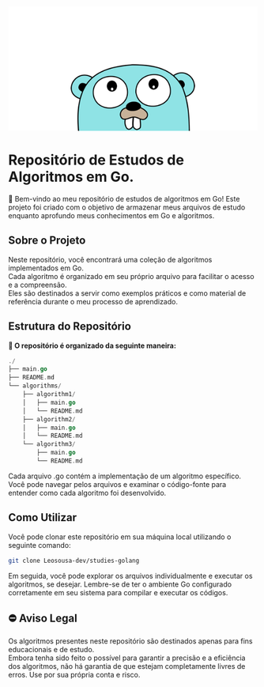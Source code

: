 ![golang](go.png)
# **Repositório de Estudos de Algoritmos em Go.**

👋 Bem-vindo ao meu repositório de estudos de algoritmos em Go! Este projeto foi criado com o objetivo de armazenar meus arquivos de estudo enquanto aprofundo meus conhecimentos em Go e algoritmos.

## **Sobre o Projeto**
Neste repositório, você encontrará uma coleção de algoritmos implementados em Go.<br>Cada algoritmo é organizado em seu próprio arquivo para facilitar o acesso e a compreensão.<br>Eles são destinados a servir como exemplos práticos e como material de referência durante o meu processo de aprendizado.

## **Estrutura do Repositório**
**📜 O repositório é organizado da seguinte maneira:**
```go
./
├── main.go
├── README.md
└── algorithms/
    ├── algorithm1/
    │   ├── main.go
    │   └── README.md
    ├── algorithm2/
    │   ├── main.go
    │   └── README.md
    └── algorithm3/
        ├── main.go
        └── README.md
```
Cada arquivo .go contém a implementação de um algoritmo específico.<br> Você pode navegar pelos arquivos e examinar o código-fonte para entender como cada algoritmo foi desenvolvido.

## **Como Utilizar**
Você pode clonar este repositório em sua máquina local utilizando o seguinte comando:
```bash
git clone Leosousa-dev/studies-golang
```
Em seguida, você pode explorar os arquivos individualmente e executar os algoritmos, se desejar. Lembre-se de ter o ambiente Go configurado corretamente em seu sistema para compilar e executar os códigos.
## **⛔️ Aviso Legal**
Os algoritmos presentes neste repositório são destinados apenas para fins educacionais e de estudo.<br> Embora tenha sido feito o possível para garantir a precisão e a eficiência dos algoritmos, não há garantia de que estejam completamente livres de erros. Use por sua própria conta e risco.